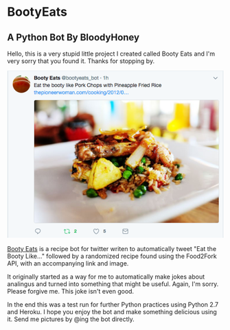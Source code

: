 # BootyEats

## A Python Bot By BloodyHoney

Hello, this is a very stupid little project I created called Booty Eats and I'm very sorry that you found it. Thanks for stopping by.

![BootyEatsBot](screen.png)

[Booty Eats](twitter.com/bootyeats_bot) is a recipe bot for twitter writen to automatically tweet "Eat the Booty Like..." followed by a randomized recipe found using the Food2Fork API, with an accompanying link and image.

It originally started as a way for me to automatically make jokes about analingus and turned into something that might be useful. Again, I'm sorry. Please forgive me. This joke isn't even good.

In the end this was a test run for further Python practices using Python 2.7 and Heroku. I hope you enjoy the bot and make something delicious using it. Send me pictures by @ing the bot directly.